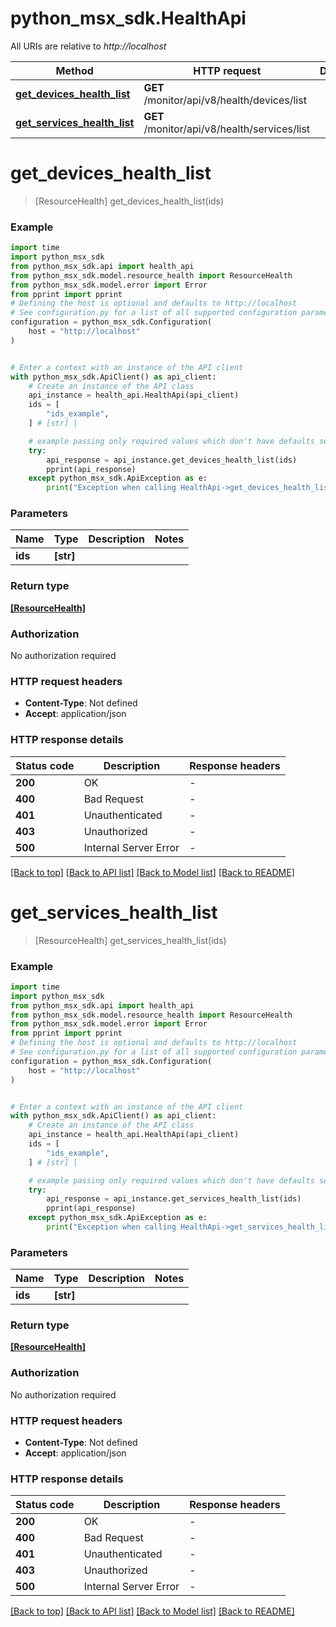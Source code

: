 # python_msx_sdk.HealthApi

All URIs are relative to *http://localhost*

Method | HTTP request | Description
------------- | ------------- | -------------
[**get_devices_health_list**](HealthApi.md#get_devices_health_list) | **GET** /monitor/api/v8/health/devices/list | 
[**get_services_health_list**](HealthApi.md#get_services_health_list) | **GET** /monitor/api/v8/health/services/list | 


# **get_devices_health_list**
> [ResourceHealth] get_devices_health_list(ids)



### Example


```python
import time
import python_msx_sdk
from python_msx_sdk.api import health_api
from python_msx_sdk.model.resource_health import ResourceHealth
from python_msx_sdk.model.error import Error
from pprint import pprint
# Defining the host is optional and defaults to http://localhost
# See configuration.py for a list of all supported configuration parameters.
configuration = python_msx_sdk.Configuration(
    host = "http://localhost"
)


# Enter a context with an instance of the API client
with python_msx_sdk.ApiClient() as api_client:
    # Create an instance of the API class
    api_instance = health_api.HealthApi(api_client)
    ids = [
        "ids_example",
    ] # [str] | 

    # example passing only required values which don't have defaults set
    try:
        api_response = api_instance.get_devices_health_list(ids)
        pprint(api_response)
    except python_msx_sdk.ApiException as e:
        print("Exception when calling HealthApi->get_devices_health_list: %s\n" % e)
```


### Parameters

Name | Type | Description  | Notes
------------- | ------------- | ------------- | -------------
 **ids** | **[str]**|  |

### Return type

[**[ResourceHealth]**](ResourceHealth.md)

### Authorization

No authorization required

### HTTP request headers

 - **Content-Type**: Not defined
 - **Accept**: application/json


### HTTP response details

| Status code | Description | Response headers |
|-------------|-------------|------------------|
**200** | OK |  -  |
**400** | Bad Request |  -  |
**401** | Unauthenticated |  -  |
**403** | Unauthorized |  -  |
**500** | Internal Server Error |  -  |

[[Back to top]](#) [[Back to API list]](../README.md#documentation-for-api-endpoints) [[Back to Model list]](../README.md#documentation-for-models) [[Back to README]](../README.md)

# **get_services_health_list**
> [ResourceHealth] get_services_health_list(ids)



### Example


```python
import time
import python_msx_sdk
from python_msx_sdk.api import health_api
from python_msx_sdk.model.resource_health import ResourceHealth
from python_msx_sdk.model.error import Error
from pprint import pprint
# Defining the host is optional and defaults to http://localhost
# See configuration.py for a list of all supported configuration parameters.
configuration = python_msx_sdk.Configuration(
    host = "http://localhost"
)


# Enter a context with an instance of the API client
with python_msx_sdk.ApiClient() as api_client:
    # Create an instance of the API class
    api_instance = health_api.HealthApi(api_client)
    ids = [
        "ids_example",
    ] # [str] | 

    # example passing only required values which don't have defaults set
    try:
        api_response = api_instance.get_services_health_list(ids)
        pprint(api_response)
    except python_msx_sdk.ApiException as e:
        print("Exception when calling HealthApi->get_services_health_list: %s\n" % e)
```


### Parameters

Name | Type | Description  | Notes
------------- | ------------- | ------------- | -------------
 **ids** | **[str]**|  |

### Return type

[**[ResourceHealth]**](ResourceHealth.md)

### Authorization

No authorization required

### HTTP request headers

 - **Content-Type**: Not defined
 - **Accept**: application/json


### HTTP response details

| Status code | Description | Response headers |
|-------------|-------------|------------------|
**200** | OK |  -  |
**400** | Bad Request |  -  |
**401** | Unauthenticated |  -  |
**403** | Unauthorized |  -  |
**500** | Internal Server Error |  -  |

[[Back to top]](#) [[Back to API list]](../README.md#documentation-for-api-endpoints) [[Back to Model list]](../README.md#documentation-for-models) [[Back to README]](../README.md)

